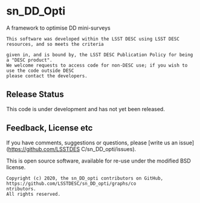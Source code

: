 # sn_DD_Opti

A framework to optimise DD mini-surveys

```
This software was developed within the LSST DESC using LSST DESC resources, and so meets the criteria
 
given in, and is bound by, the LSST DESC Publication Policy for being a "DESC product". 
We welcome requests to access code for non-DESC use; if you wish to use the code outside DESC 
please contact the developers.

```
## Release Status

This code is under development and has not yet been released.



## Feedback, License etc

If you have comments, suggestions or questions, please [write us an issue](https://github.com/LSSTDES
C/sn_DD_opti/issues).

This is open source software, available for re-use under the modified BSD license.

```
Copyright (c) 2020, the sn_DD_opti contributors on GitHub, https://github.com/LSSTDESC/sn_DD_opti/graphs/co
ntributors.
All rights reserved.
```
